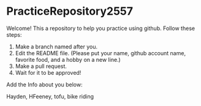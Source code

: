# PracticeRepository2557

Welcome! This a repository to help you practice using github.
Follow these steps:
1. Make a branch named after you.
2. Edit the README file. 
    (Please put your name, github account name, favorite food, and a hobby on a new line.)
3. Make a pull request.
4. Wait for it to be approved!

Add the Info about you below:

Hayden, HFeeney, tofu, bike riding
